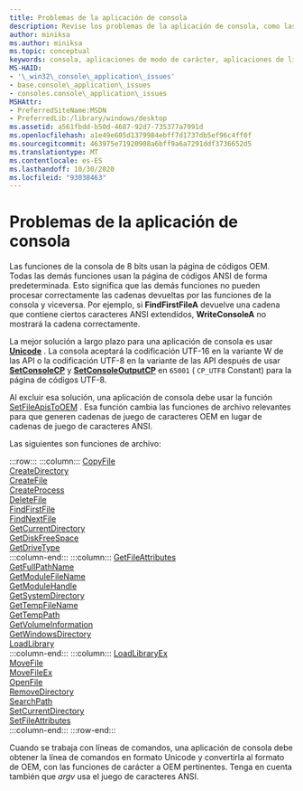 ```yaml
---
title: Problemas de la aplicación de consola
description: Revise los problemas de la aplicación de consola, como las funciones que toman o devuelven cadenas de juego de caracteres OEM frente a funciones que toman o devuelven cadenas de juego de caracteres ANSI.
author: miniksa
ms.author: miniksa
ms.topic: conceptual
keywords: consola, aplicaciones de modo de carácter, aplicaciones de línea de comandos, aplicaciones de terminal, API de consola
MS-HAID:
- '\_win32\_console\_application\_issues'
- base.console\_application\_issues
- consoles.console\_application\_issues
MSHAttr:
- PreferredSiteName:MSDN
- PreferredLib:/library/windows/desktop
ms.assetid: a561fbdd-b50d-4687-92d7-735377a7991d
ms.openlocfilehash: a1e49e605d1379984ebff7d1737db5ef96c4ff0f
ms.sourcegitcommit: 463975e71920908a6bff9a6a7291ddf3736652d5
ms.translationtype: MT
ms.contentlocale: es-ES
ms.lasthandoff: 10/30/2020
ms.locfileid: "93038463"
---
```

# <a name="console-application-issues"></a>Problemas de la aplicación de consola

Las funciones de la consola de 8 bits usan la página de códigos OEM. Todas las demás funciones usan la página de códigos ANSI de forma predeterminada. Esto significa que las demás funciones no pueden procesar correctamente las cadenas devueltas por las funciones de la consola y viceversa. Por ejemplo, si **FindFirstFileA** devuelve una cadena que contiene ciertos caracteres ANSI extendidos, **WriteConsoleA** no mostrará la cadena correctamente.

La mejor solución a largo plazo para una aplicación de consola es usar **[Unicode](https://docs.microsoft.com/windows/win32/intl/unicode)** . La consola aceptará la codificación UTF-16 en la variante W de las API o la codificación UTF-8 en la variante de las API después de usar **[SetConsoleCP](setconsolecp.md)** y **[SetConsoleOutputCP](setconsoleoutputcp.md)** en `65001` ( `CP_UTF8` Constant) para la página de códigos UTF-8.

Al excluir esa solución, una aplicación de consola debe usar la función [SetFileApisToOEM](https://msdn.microsoft.com/library/windows/desktop/aa365534) . Esa función cambia las funciones de archivo relevantes para que generen cadenas de juego de caracteres OEM en lugar de cadenas de juego de caracteres ANSI.

Las siguientes son funciones de archivo:

:::row:::
    :::column:::
        [CopyFile](https://msdn.microsoft.com/library/windows/desktop/aa363851)  
        [CreateDirectory](https://msdn.microsoft.com/library/windows/desktop/aa363855)  
        [CreateFile](https://msdn.microsoft.com/library/windows/desktop/aa363858)  
        [CreateProcess](https://msdn.microsoft.com/library/windows/desktop/ms682425)  
        [DeleteFile](https://msdn.microsoft.com/library/windows/desktop/aa363915)  
        [FindFirstFile](https://msdn.microsoft.com/library/windows/desktop/aa364418)  
        [FindNextFile](https://msdn.microsoft.com/library/windows/desktop/aa364428)  
        [GetCurrentDirectory](https://msdn.microsoft.com/library/windows/desktop/aa364934)  
        [GetDiskFreeSpace](https://msdn.microsoft.com/library/windows/desktop/aa364935)  
        [GetDriveType](https://msdn.microsoft.com/library/windows/desktop/aa364939)  
    :::column-end:::
    :::column:::
        [GetFileAttributes](https://msdn.microsoft.com/library/windows/desktop/aa364944)  
        [GetFullPathName](https://msdn.microsoft.com/library/windows/desktop/aa364963)  
        [GetModuleFileName](https://msdn.microsoft.com/library/windows/desktop/ms683197)  
        [GetModuleHandle](https://msdn.microsoft.com/library/windows/desktop/ms683199)  
        [GetSystemDirectory](https://msdn.microsoft.com/library/windows/desktop/ms724373)  
        [GetTempFileName](https://msdn.microsoft.com/library/windows/desktop/aa364991)  
        [GetTempPath](https://msdn.microsoft.com/library/windows/desktop/aa364992)  
        [GetVolumeInformation](https://msdn.microsoft.com/library/windows/desktop/aa364993)  
        [GetWindowsDirectory](https://msdn.microsoft.com/library/windows/desktop/ms724454)  
        [LoadLibrary](https://msdn.microsoft.com/library/windows/desktop/ms684175)  
    :::column-end:::
    :::column:::
        [LoadLibraryEx](https://msdn.microsoft.com/library/windows/desktop/ms684179)  
        [MoveFile](https://msdn.microsoft.com/library/windows/desktop/aa365239)  
        [MoveFileEx](https://msdn.microsoft.com/library/windows/desktop/aa365240)  
        [OpenFile](https://msdn.microsoft.com/library/windows/desktop/aa365430)  
        [RemoveDirectory](https://msdn.microsoft.com/library/windows/desktop/aa365488)  
        [SearchPath](https://msdn.microsoft.com/library/windows/desktop/aa365527)  
        [SetCurrentDirectory](https://msdn.microsoft.com/library/windows/desktop/aa365530)  
        [SetFileAttributes](https://msdn.microsoft.com/library/windows/desktop/aa365535)  
    :::column-end:::
:::row-end:::

Cuando se trabaja con líneas de comandos, una aplicación de consola debe obtener la línea de comandos en formato Unicode y convertirla al formato de OEM, con las funciones de carácter a OEM pertinentes. Tenga en cuenta también que *argv* usa el juego de caracteres ANSI.
